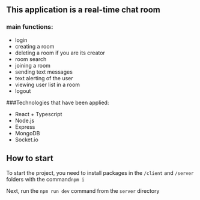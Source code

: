 ## This application is a real-time chat room
### main functions:
- login
- creating a room
- deleting a room if you are its creator
- room search
- joining a room
- sending text messages
- text alerting of the user
- viewing user list in a room
- logout

###Technologies that have been applied:
- React + Typescript
- Node.js
- Express
- MongoDB
- Socket.io

## How to start

To start the project, you need to install packages in the `/client` and `/server` folders with the command`npm i`

Next, run the `npm run dev` command from the `server` directory
